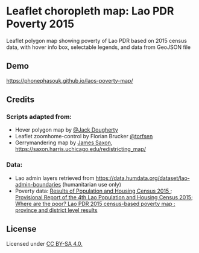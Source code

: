 
# Leaflet choropleth map: Lao PDR Poverty 2015
Leaflet polygon map showing poverty of Lao PDR based on 2015 census data, with hover info box, selectable legends, and data from GeoJSON file

## Demo
https://phonephasouk.github.io/laos-poverty-map/

## Credits
### Scripts adapted from:
- Hover polygon map by [@Jack Dougherty](https://github.com/JackDougherty/leaflet-map-polygon-tabs)
- Leaflet zoomhome-control by Florian Brucker [@torfsen](https://github.com/torfsen/leaflet.zoomhome)
- Gerrymandering map by [James Saxon](https://github.com/JamesSaxon), https://saxon.harris.uchicago.edu/redistricting_map/
### Data:
- Lao admin layers retrieved from https://data.humdata.org/dataset/lao-admin-boundaries (humanitarian use only)
- Poverty data: [Results of Population and Housing Census 2015 ](https://laos.opendevelopmentmekong.net/dataset?id=4a2c03e0-2402-4691-b2fd-56277fc95c31);  [Provisional Report of the 4th Lao Population and Housing Census 2015](https://laos.opendevelopmentmekong.net/dataset?id=8f9f9952-e288-432e-8806-62b03345a2bc);  [Where are the poor? Lao PDR 2015 census-based poverty map : province and district level results](https://laos.opendevelopmentmekong.net/dataset?id=fdbcb1bf-02c8-49e4-b85c-9c39992b9d9e)

## License
Licensed under [CC BY-SA 4.0.](https://creativecommons.org/licenses/by-sa/4.0/)
